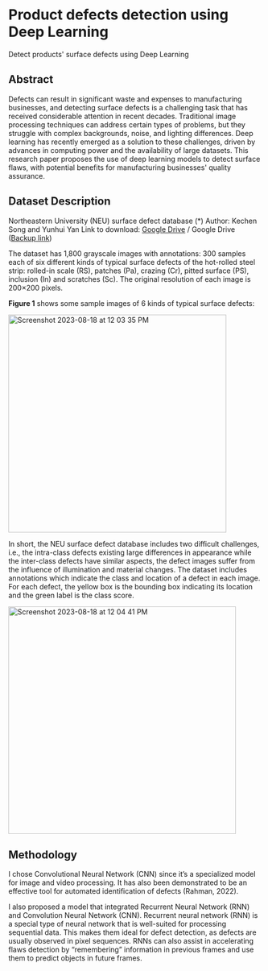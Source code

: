 # Product defects detection using Deep Learning
Detect products' surface defects using Deep Learning


## Abstract
Defects can result in significant waste and expenses to manufacturing businesses, and detecting surface defects is a challenging task that has received considerable attention in recent decades. Traditional image processing techniques can address certain types of problems, but they struggle with complex backgrounds, noise, and lighting differences. Deep learning has recently emerged as a solution to these challenges, driven by advances in computing power and the availability of large datasets. This research paper proposes the use of deep learning models to detect surface flaws, with potential benefits for manufacturing businesses' quality assurance.


## Dataset Description
Northeastern University (NEU) surface defect database (*)
Author: Kechen Song and Yunhui Yan
Link to download: [Google Drive]([url](https://drive.google.com/file/d/1qrdZlaDi272eA79b0uCwwqPrm2Q_WI3k/view)) / Google Drive ([Backup link]([url](https://drive.google.com/file/d/1epWS-oQ6UsYCFhXDbc8EbXxpXJjpRhBT/view?usp=share_link)))

The dataset has 1,800 grayscale images with annotations: 300 samples each of six different kinds of typical surface defects of the hot-rolled steel strip: rolled-in scale (RS), patches (Pa), crazing (Cr), pitted surface (PS), inclusion (In) and scratches (Sc). The original resolution of each image is 200×200 pixels.

<b>Figure 1</b> shows some sample images of 6 kinds of typical surface defects:

<div align=”center”><img width="433" alt="Screenshot 2023-08-18 at 12 03 35 PM" src="https://github.com/panhh20/Defects_Detection/assets/122824839/302c0014-efb6-45f3-879c-19731e8d54af"> </div>

In short, the NEU surface defect database includes two difficult challenges, i.e., the intra-class defects existing large differences in appearance while the inter-class defects have similar aspects, the defect images suffer from the influence of illumination and material changes. The dataset includes annotations
which indicate the class and location of a defect in each image. For each defect, the yellow box is the bounding box indicating its location and the green label is the class score.

<div align=”center”><img width="452" alt="Screenshot 2023-08-18 at 12 04 41 PM" src="https://github.com/panhh20/Defects_Detection/assets/122824839/e8febe11-fa29-44fe-aa2d-c898dc31e915" loc="center"></div>


## Methodology
I chose Convolutional Neural Network (CNN) since it’s a specialized model for image and video processing. It has also been demonstrated to be an effective tool for automated identification of defects (Rahman, 2022).


I also proposed a model that integrated Recurrent Neural Network (RNN) and Convolution Neural Network (CNN). Recurrent neural network (RNN) is a special type of neural network that is well-suited for processing sequential data. This makes them ideal for defect detection, as defects are usually observed in pixel sequences. RNNs can also assist in accelerating flaws detection by “remembering” information in previous frames and use them to predict objects in future frames.
